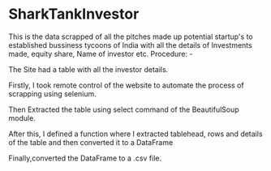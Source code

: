# SharkTankInvestor
This is the data scrapped of all the pitches made up potential startup's to established bussiness tycoons of India with all the details of Investments made, equity share, Name of investor etc.
Procedure: -

The Site had a table with all the investor details.

Firstly, I took remote control of the website to automate the process of scrapping using selenium.

Then Extracted the table using select command of the BeautifulSoup module.

After this, I defined a function where I extracted tablehead, rows and details of the table and then converted it to a DataFrame

Finally,converted the DataFrame to a .csv file.
